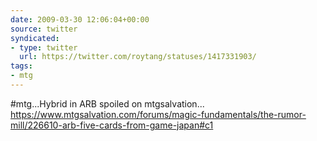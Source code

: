 ```yaml
---
date: 2009-03-30 12:06:04+00:00
source: twitter
syndicated:
- type: twitter
  url: https://twitter.com/roytang/statuses/1417331903/
tags:
- mtg
---
```


#mtg...Hybrid in ARB spoiled on mtgsalvation... https://www.mtgsalvation.com/forums/magic-fundamentals/the-rumor-mill/226610-arb-five-cards-from-game-japan#c1